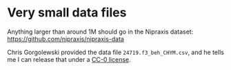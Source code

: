 # Very small data files

Anything larger than around 1M should go in the Nipraxis dataset:
<https://github.com/nipraxis/nipraxis-data>

Chris Gorgolewski provided the data file `24719.f3_beh_CHYM.csv`, and he tells
me I can release that under a [CC-0
license](https://creativecommons.org/share-your-work/public-domain/cc0/).
